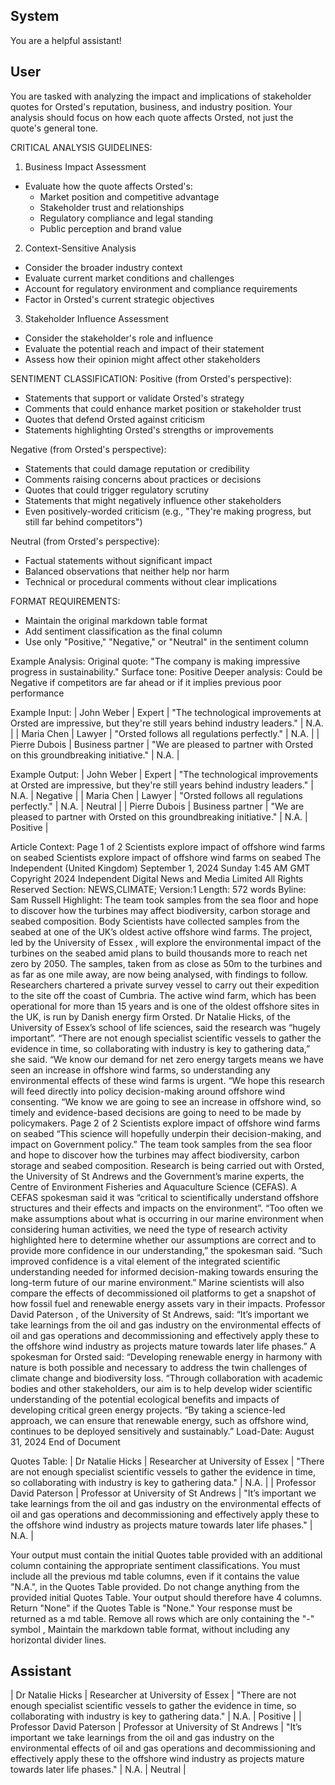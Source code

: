 ## System

You are a helpful assistant!

## User


You are tasked with analyzing the impact and implications of stakeholder quotes for Orsted's reputation, business, and industry position. Your analysis should focus on how each quote affects Orsted, not just the quote's general tone.

CRITICAL ANALYSIS GUIDELINES:
1. Business Impact Assessment
- Evaluate how the quote affects Orsted's:
  * Market position and competitive advantage
  * Stakeholder trust and relationships
  * Regulatory compliance and legal standing
  * Public perception and brand value

2. Context-Sensitive Analysis
- Consider the broader industry context
- Evaluate current market conditions and challenges
- Account for regulatory environment and compliance requirements
- Factor in Orsted's current strategic objectives

3. Stakeholder Influence Assessment
- Consider the stakeholder's role and influence
- Evaluate the potential reach and impact of their statement
- Assess how their opinion might affect other stakeholders

SENTIMENT CLASSIFICATION:
Positive (from Orsted's perspective):
- Statements that support or validate Orsted's strategy
- Comments that could enhance market position or stakeholder trust
- Quotes that defend Orsted against criticism
- Statements highlighting Orsted's strengths or improvements

Negative (from Orsted's perspective):
- Statements that could damage reputation or credibility
- Comments raising concerns about practices or decisions
- Quotes that could trigger regulatory scrutiny
- Statements that might negatively influence other stakeholders
- Even positively-worded criticism (e.g., "They're making progress, but still far behind competitors")

Neutral (from Orsted's perspective):
- Factual statements without significant impact
- Balanced observations that neither help nor harm
- Technical or procedural comments without clear implications

FORMAT REQUIREMENTS:
- Maintain the original markdown table format
- Add sentiment classification as the final column
- Use only "Positive," "Negative," or "Neutral" in the sentiment column

Example Analysis:
Original quote: "The company is making impressive progress in sustainability."
Surface tone: Positive
Deeper analysis: Could be Negative if competitors are far ahead or if it implies previous poor performance

Example Input:
| John Weber | Expert | "The technological improvements at Orsted are impressive, but they're still years behind industry leaders." | N.A. |
| Maria Chen | Lawyer | "Orsted follows all regulations perfectly." | N.A. |
| Pierre Dubois | Business partner | "We are pleased to partner with Orsted on this groundbreaking initiative." | N.A. |

Example Output:
| John Weber | Expert | "The technological improvements at Orsted are impressive, but they're still years behind industry leaders." | N.A. | Negative |
| Maria Chen | Lawyer | "Orsted follows all regulations perfectly." | N.A. | Neutral |
| Pierre Dubois | Business partner | "We are pleased to partner with Orsted on this groundbreaking initiative." | N.A. | Positive |

Article Context:
Page 1 of 2
Scientists explore impact of offshore wind farms on seabed
Scientists explore impact of offshore wind farms on seabed
The Independent (United Kingdom)
September 1, 2024 Sunday 1:45 AM GMT
Copyright 2024 Independent Digital News and Media Limited All Rights Reserved
Section: NEWS,CLIMATE; Version:1
Length: 572 words
Byline: Sam Russell
Highlight: The team took samples from the sea floor and hope to discover how the turbines may affect biodiversity, 
carbon storage and seabed composition.
Body
Scientists  have collected samples from the seabed at one of the UK’s oldest active offshore wind farms.
The project, led by the University of Essex , will explore the environmental impact of the turbines on the seabed 
amid plans to build thousands more to reach net zero by 2050.
The samples, taken from as close as 50m to the turbines and as far as one mile away, are now being analysed, 
with findings to follow.
Researchers chartered a private survey vessel to carry out their expedition to the site off the coast of Cumbria.
The active wind farm, which has been operational for more than 15 years and is one of the oldest offshore sites in 
the UK, is run by Danish energy firm Orsted.
Dr Natalie Hicks, of the University of Essex’s school of life sciences, said the research was “hugely important”.
“There are not enough specialist scientific vessels to gather the evidence in time, so collaborating with industry is 
key to gathering data,” she said.
“We know our demand for net zero energy targets means we have seen an increase in offshore wind farms, so 
understanding any environmental effects of these wind farms is urgent.
“We hope this research will feed directly into policy decision-making around offshore wind consenting.
“We know we are going to see an increase in offshore wind, so timely and evidence-based decisions are going to 
need to be made by policymakers.
Page 2 of 2
Scientists explore impact of offshore wind farms on seabed
“This science will hopefully underpin their decision-making, and impact on Government  policy.”
The team took samples from the sea floor and hope to discover how the turbines may affect biodiversity, carbon 
storage and seabed composition.
Research is being carried out with Orsted, the University of St Andrews  and the Government’s marine experts, the 
Centre of Environment Fisheries and Aquaculture Science (CEFAS).
A CEFAS spokesman said it was “critical to scientifically understand offshore structures and their effects and 
impacts on the environment”.
“Too often we make assumptions about what is occurring in our marine environment when considering human 
activities, we need the type of research activity highlighted here to determine whether our assumptions are correct 
and to provide more confidence in our understanding,” the spokesman said.
“Such improved confidence is a vital element of the integrated scientific understanding needed for informed 
decision-making towards ensuring the long-term future of our marine environment.”
Marine scientists will also compare the effects of decommissioned oil platforms to get a snapshot of how fossil fuel 
and renewable energy assets vary in their impacts.
Professor David Paterson , of the University of St Andrews, said: “It’s important we take learnings from the oil and 
gas industry on the environmental effects of oil and gas operations and decommissioning and effectively apply 
these to the offshore wind industry as projects mature towards later life phases.”
A spokesman for Orsted said: “Developing renewable energy in harmony with nature is both possible and 
necessary to address the twin challenges of climate change and biodiversity loss.
“Through collaboration with academic bodies and other stakeholders, our aim is to help develop wider scientific 
understanding of the potential ecological benefits and impacts of developing critical green energy projects.
“By taking a science-led approach, we can ensure that renewable energy, such as offshore wind, continues to be 
deployed sensitively and sustainably.”
Load-Date: August 31, 2024
End of Document

Quotes Table:
| Dr Natalie Hicks | Researcher at University of Essex | "There are not enough specialist scientific vessels to gather the evidence in time, so collaborating with industry is key to gathering data." | N.A. |
| Professor David Paterson | Professor at University of St Andrews | "It’s important we take learnings from the oil and gas industry on the environmental effects of oil and gas operations and decommissioning and effectively apply these to the offshore wind industry as projects mature towards later life phases." | N.A. |

Your output must contain the initial Quotes table provided with an additional column containing the appropriate sentiment classifications. You must include all the previous md table columns, even if it contains the value "N.A.", in the Quotes Table provided. Do not change anything from the provided initial Quotes Table. Your output should therefore have 4 columns. Return "None" if the Quotes Table is "None." Your response must be returned as a md table. Remove all rows which are only containing the "-" symbol , Maintain the markdown table format, without including any horizontal divider lines.
        

## Assistant

| Dr Natalie Hicks | Researcher at University of Essex | "There are not enough specialist scientific vessels to gather the evidence in time, so collaborating with industry is key to gathering data." | N.A. | Positive |
| Professor David Paterson | Professor at University of St Andrews | "It’s important we take learnings from the oil and gas industry on the environmental effects of oil and gas operations and decommissioning and effectively apply these to the offshore wind industry as projects mature towards later life phases." | N.A. | Neutral |

